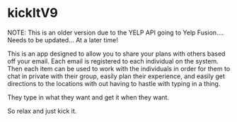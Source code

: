 # kickItV9

NOTE: This is an older version due to the YELP API going to Yelp Fusion.... Needs to be updated... At a later time!

This is an app designed to allow you to share your plans with others based off your email.
Each email is registered to each individual on the system.
Then each item can be used to work with the individuals in order for them to chat in private with their group,
easily plan their experience, and easily get directions to the locations with out having to hastle with typing in a thing.

They type in what they want and get it when they want.

So relax and just kick it.
